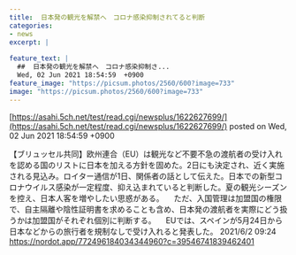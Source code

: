 ```yaml
---
title:  日本発の観光を解禁へ　コロナ感染抑制されてると判断  
categories:
- news
excerpt: |
  
feature_text: |
  ##  日本発の観光を解禁へ　コロナ感染抑制さ...
  Wed, 02 Jun 2021 18:54:59  +0900
feature_image: "https://picsum.photos/2560/600?image=733"
image: "https://picsum.photos/2560/600?image=733"
---
```


[https://asahi.5ch.net/test/read.cgi/newsplus/1622627699/](https://asahi.5ch.net/test/read.cgi/newsplus/1622627699/)
posted on Wed, 02 Jun 2021 18:54:59  +0900

<!--more-->

【ブリュッセル共同】欧州連合（EU）は観光など不要不急の渡航者の受け入れを認める国のリストに日本を加える方針を固めた。2日にも決定され、近く実施される見込み。ロイター通信が1日、関係者の話として伝えた。日本での新型コロナウイルス感染が一定程度、抑え込まれていると判断した。夏の観光シーズンを控え、日本人客を増やしたい思惑がある。 　ただ、入国管理は加盟国の権限で、自主隔離や陰性証明書を求めることも含め、日本発の渡航者を実際にどう扱うかは加盟国がそれぞれ個別に判断する。 　EUでは、スペインが5月24日から日本などからの旅行者を規制なしで受け入れると発表した。 2021/6/2 09:24 https://nordot.app/772496184034344960?c=39546741839462401
